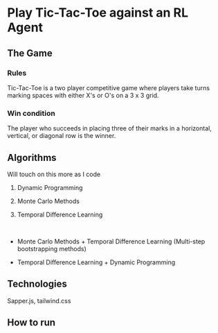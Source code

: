 # Play Tic-Tac-Toe against an RL Agent

## The Game

### Rules
Tic-Tac-Toe is a two player competitive game where players take turns marking spaces with either X's or O's on a 3 x 3 grid. 

### Win condition
The player who succeeds in placing three of their marks in a horizontal, vertical, or diagonal row is the winner.

## Algorithms
Will touch on this more as I code

1. Dynamic Programming

2. Monte Carlo Methods

3. Temporal Difference Learning

<br>

* Monte Carlo Methods + Temporal Difference Learning 
(Multi-step bootstrapping methods)

* Temporal Difference Learning + Dynamic Programming 

## Technologies
Sapper.js, tailwind.css

## How to run



